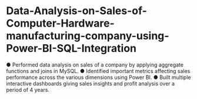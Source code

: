 # Data-Analysis-on-Sales-of-Computer-Hardware-manufacturing-company-using-Power-BI-SQL-Integration
● Performed data analysis on sales of a company by applying aggregate functions and joins in MySQL. ● Identified important metrics affecting sales performance across the various dimensions using Power BI. ● Built multiple interactive dashboards giving sales insights and profit analysis over a period of 4 years.

